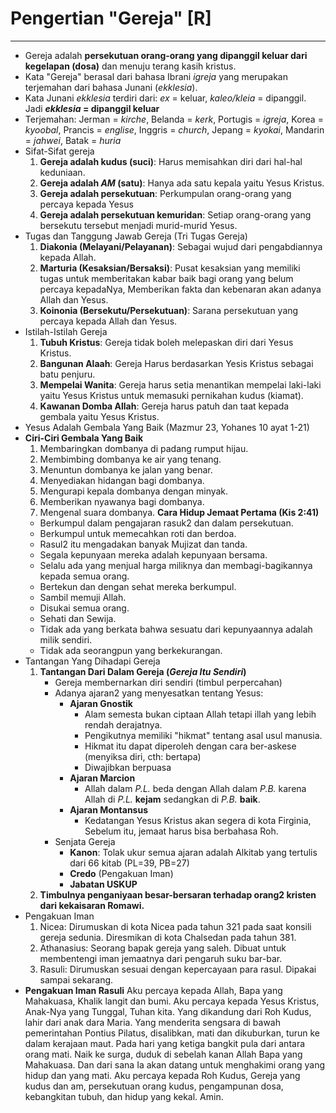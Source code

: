 # Pengertian "Gereja" [R]
---

- Gereja adalah **persekutuan orang-orang yang dipanggil keluar dari kegelapan (dosa)** dan menuju terang kasih kristus.
- Kata "Gereja" berasal dari bahasa Ibrani *igreja* yang merupakan terjemahan dari bahasa Junani (*ekklesia*).
- Kata Junani *ekklesia* terdiri dari: *ex* = keluar, *kaleo/kleia* = dipanggil. Jadi **_ekklesia_ = dipanggil keluar**
- Terjemahan: Jerman = *kirche*, Belanda = *kerk*, Portugis = *igreja*, Korea = *kyoobal*, Prancis = *englise*, Inggris = *church*, Jepang = *kyokai*, Mandarin = *jahwei*, Batak = *huria*
- Sifat-Sifat gereja
  1. **Gereja adalah kudus (suci)**: Harus memisahkan diri dari hal-hal keduniaan.
  2. **Gereja adalah *AM* (satu)**: Hanya ada satu kepala yaitu Yesus Kristus.
  3. **Gereja adalah persekutuan**: Perkumpulan orang-orang yang percaya kepada Yesus
  4. **Gereja adalah persekutuan kemuridan**: Setiap orang-orang yang bersekutu tersebut menjadi murid-murid Yesus.
- Tugas dan Tanggung Jawab Gereja (Tri Tugas Gereja)
  1. **Diakonia (Melayani/Pelayanan)**: Sebagai wujud dari pengabdiannya kepada Allah. 
  2. **Marturia (Kesaksian/Bersaksi)**: Pusat kesaksian yang memiliki tugas untuk memberitakan kabar baik bagi orang yang belum percaya kepadaNya, Memberikan fakta dan kebenaran akan adanya Allah dan Yesus.
  3. **Koinonia (Bersekutu/Persekutuan)**: Sarana persekutuan yang percaya kepada Allah dan Yesus.
- Istilah-Istilah Gereja
  1. **Tubuh Kristus**:  Gereja tidak boleh melepaskan diri dari Yesus Kristus.
  2. **Bangunan Alaah**: Gereja Harus berdasarkan Yesis Kristus sebagai batu penjuru.
  3. **Mempelai Wanita**: Gereja harus setia menantikan mempelai laki-laki yaitu Yesus Kristus untuk memasuki pernikahan kudus (kiamat).
  4. **Kawanan Domba Allah**:  Gereja harus patuh dan taat kepada gembala yaitu Yesus Kristus.
- Yesus Adalah Gembala Yang Baik (Mazmur 23, Yohanes 10 ayat 1-21)
- **Ciri-Ciri Gembala Yang Baik**
  1. Membaringkan dombanya di padang rumput hijau.
  2. Membimbing dombanya ke air yang tenang.
  3. Menuntun dombanya ke jalan yang benar.
  4. Menyediakan hidangan bagi dombanya.
  5. Mengurapi kepala dombanya dengan minyak.
  6. Memberikan nyawanya bagi dombanya.
  7. Mengenal suara dombanya.
**Cara Hidup Jemaat Pertama (Kis 2:41)**
  - Berkumpul dalam pengajaran rasuk2 dan dalam persekutuan.
  - Berkumpul untuk memecahkan roti dan berdoa.
  - Rasul2 itu mengadakan banyak Mujizat dan tanda.
  - Segala kepunyaan mereka adalah kepunyaan bersama.
  - Selalu ada yang menjual harga miliknya dan membagi-bagikannya kepada semua orang.
  - Bertekun dan dengan sehat mereka berkumpul.
  - Sambil memuji Allah.
  - Disukai semua orang.
  - Sehati dan Sewija.
  - Tidak ada yang berkata bahwa sesuatu dari kepunyaannya adalah milik sendiri.
  - Tidak ada seorangpun yang berkekurangan.
- Tantangan Yang Dihadapi Gereja
  1. **Tantangan Dari Dalam Gereja (*Gereja Itu Sendiri*)**
      - Gereja membernarkan diri sendiri (timbul perpercahan)
      - Adanya ajaran2 yang menyesatkan tentang Yesus:
        - **Ajaran Gnostik**
          - Alam semesta bukan ciptaan Allah tetapi illah yang lebih rendah derajatnya.
          - Pengikutnya memiliki "hikmat" tentang asal usul manusia.
          - Hikmat itu dapat diperoleh dengan cara ber-askese (menyiksa diri, cth: bertapa)
          - Diwajibkan berpuasa
        - **Ajaran Marcion**
          - Allah dalam *P.L.* beda dengan Allah dalam *P.B.* karena Allah di *P.L.* **kejam** sedangkan di *P.B.* **baik**.
        - **Ajaran  Montansus**
          - Kedatangan Yesus Kristus akan segera di kota Firginia, Sebelum itu, jemaat harus bisa berbahasa Roh.
      - Senjata Gereja
        - **Kanon**: Tolak ukur semua ajaran adalah Alkitab yang tertulis dari 66 kitab (PL=39, PB=27)
        - **Credo** (Pengakuan Iman)
        - **Jabatan USKUP**
  2. **Timbulnya penganiyaan besar-bersaran terhadap orang2 kristen dari kekaisaran Romawi.**	
- Pengakuan Iman
  1. Nicea: Dirumuskan di kota Nicea pada tahun 321 pada saat konsili gereja sedunia. Diresmikan di kota Chalsedan pada tahun 381.
  2. Athanasius: Seorang bapak gereja yang saleh. Dibuat untuk membentengi iman jemaatnya dari pengaruh suku bar-bar.
  3. Rasuli: Dirumuskan sesuai dengan kepercayaan para rasul. Dipakai sampai sekarang.
- **Pengakuan Iman Rasuli**
    Aku percaya kepada Allah, Bapa yang Mahakuasa, Khalik langit dan bumi.
    Aku percaya kepada Yesus Kristus, Anak-Nya yang Tunggal, Tuhan kita. Yang dikandung dari Roh Kudus, lahir dari anak dara Maria. Yang menderita sengsara di bawah pemerintahan Pontius Pilatus, disalibkan, mati dan dikuburkan, turun ke dalam kerajaan maut. Pada hari yang ketiga bangkit pula dari antara orang mati. Naik ke surga, duduk di sebelah kanan Allah Bapa yang Mahakuasa. Dan dari sana Ia akan datang untuk menghakimi orang yang hidup dan yang mati.
    Aku percaya kepada Roh Kudus, Gereja yang kudus dan am, persekutuan orang kudus, pengampunan dosa, kebangkitan tubuh, dan hidup yang kekal. Amin.